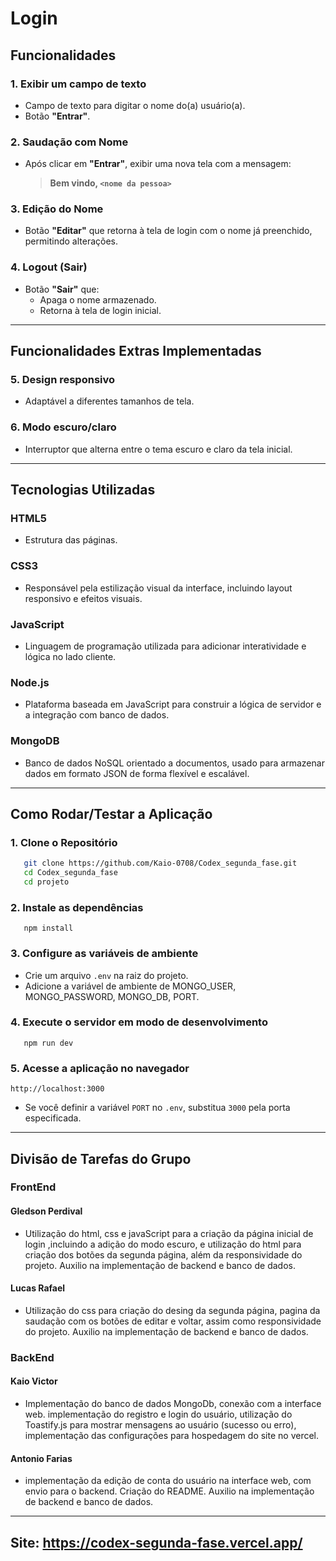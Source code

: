 # Login

## Funcionalidades

### 1. Exibir um campo de texto

- Campo de texto para digitar o nome do(a) usuário(a).
- Botão **"Entrar"**.

### 2. Saudação com Nome

- Após clicar em **"Entrar"**, exibir uma nova tela com a mensagem:
  > **Bem vindo, `<nome da pessoa>`**

### 3. Edição do Nome

- Botão **"Editar"** que retorna à tela de login com o nome já preenchido, permitindo alterações.

### 4. Logout (Sair)

- Botão **"Sair"** que:
  - Apaga o nome armazenado.
  - Retorna à tela de login inicial.

---

## Funcionalidades Extras Implementadas

### 5. Design responsivo

- Adaptável a diferentes tamanhos de tela.

### 6. Modo escuro/claro

- Interruptor que alterna entre o tema escuro e claro da tela inicial. 

---

## Tecnologias Utilizadas

### HTML5

- Estrutura das páginas.

### CSS3

- Responsável pela estilização visual da interface, incluindo layout responsivo e efeitos visuais.

### JavaScript

- Linguagem de programação utilizada para adicionar interatividade e lógica no lado cliente.

### Node.js

- Plataforma baseada em JavaScript para construir a lógica de servidor e a integração com banco de dados.

### MongoDB

- Banco de dados NoSQL orientado a documentos, usado para armazenar dados em formato JSON de forma flexível e escalável.

---

## Como Rodar/Testar a Aplicação

### 1. Clone o Repositório

```bash
   git clone https://github.com/Kaio-0708/Codex_segunda_fase.git
   cd Codex_segunda_fase
   cd projeto
```
### 2. Instale as dependências

```
   npm install
```

### 3. Configure as variáveis de ambiente

- Crie um arquivo ```.env``` na raiz do projeto.
- Adicione a variável de ambiente de MONGO_USER, MONGO_PASSWORD, MONGO_DB, PORT.

### 4. Execute o servidor em modo de desenvolvimento

```
   npm run dev
```

### 5. Acesse a aplicação no navegador

```
http://localhost:3000

```
- Se você definir a variável ```PORT``` no ```.env```, substitua ```3000``` pela porta especificada.

---

## Divisão de Tarefas do Grupo

### FrontEnd

#### Gledson Perdival

- Utilização do html, css e javaScript para a criação da página inicial de login ,incluindo a adição do modo escuro, e utilização do html para criação dos botões da segunda página, além da responsividade do projeto. Auxilio na implementação de backend e banco de dados. 

#### Lucas Rafael

- Utilização do css para criação do desing da segunda página, pagina da saudação com os botões de editar e voltar, assim como responsividade do projeto. Auxilio na implementação de backend e banco de dados. 

### BackEnd

#### Kaio Victor
- Implementação do banco de dados MongoDb, conexão com a interface web. implementação do registro e login do usuário, utilização do Toastify.js para mostrar mensagens ao usuário (sucesso ou erro), implementação das configurações para hospedagem do site no vercel.

#### Antonio Farias
- implementação da edição de conta do usuário na interface web, com envio para o backend. Criação do README. Auxilio na implementação de backend e banco de dados. 


---

## Site: https://codex-segunda-fase.vercel.app/
